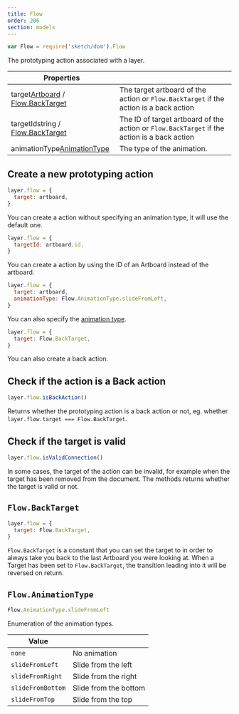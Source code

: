 ```yaml
---
title: Flow
order: 206
section: models
---
```


```javascript
var Flow = require('sketch/dom').Flow
```

The prototyping action associated with a layer.

| Properties                                                                                     |                                                                                             |
| ---------------------------------------------------------------------------------------------- | ------------------------------------------------------------------------------------------- |
| target<span class="arg-type">[Artboard](#artboard) / [Flow.BackTarget](#flowbacktarget)</span> | The target artboard of the action or `Flow.BackTarget` if the action is a back action       |
| targetId<span class="arg-type">string / [Flow.BackTarget](#flowbacktarget)</span>              | The ID of target artboard of the action or `Flow.BackTarget` if the action is a back action |
| animationType<span class="arg-type">[AnimationType](#flowanimationtype)</span>                 | The type of the animation.                                                                  |

## Create a new prototyping action

```javascript
layer.flow = {
  target: artboard,
}
```

You can create a action without specifying an animation type, it will use the default one.

```javascript
layer.flow = {
  targetId: artboard.id,
}
```

You can create a action by using the ID of an Artboard instead of the artboard.

```javascript
layer.flow = {
  target: artboard,
  animationType: Flow.AnimationType.slideFromLeft,
}
```

You can also specify the [animation type](#flowanimationtype).

```javascript
layer.flow = {
  target: Flow.BackTarget,
}
```

You can also create a back action.

## Check if the action is a Back action

```javascript
layer.flow.isBackAction()
```

Returns whether the prototyping action is a back action or not, eg. whether `layer.flow.target === Flow.BackTarget`.

## Check if the target is valid

```javascript
layer.flow.isValidConnection()
```

In some cases, the target of the action can be invalid, for example when the target has been removed from the document. The methods returns whether the target is valid or not.

## `Flow.BackTarget`

```javascript
layer.flow = {
  target: Flow.BackTarget,
}
```

`Flow.BackTarget` is a constant that you can set the target to in order to always take you back to the last Artboard you were looking at. When a Target has been set to `Flow.BackTarget`, the transition leading into it will be reversed on return.

## `Flow.AnimationType`

```javascript
Flow.AnimationType.slideFromLeft
```

Enumeration of the animation types.

| Value             |                       |
| ----------------- | --------------------- |
| `none`            | No animation          |
| `slideFromLeft`   | Slide from the left   |
| `slideFromRight`  | Slide from the right  |
| `slideFromBottom` | Slide from the bottom |
| `slideFromTop`    | Slide from the top    |
